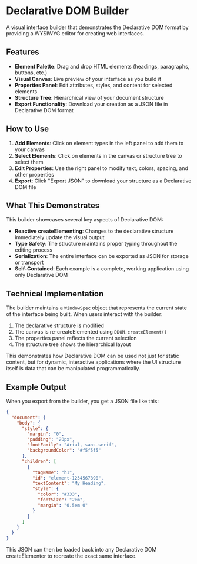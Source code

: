 # Declarative DOM Builder

A visual interface builder that demonstrates the Declarative DOM format by providing a WYSIWYG editor for creating web interfaces.

## Features

- **Element Palette**: Drag and drop HTML elements (headings, paragraphs, buttons, etc.)
- **Visual Canvas**: Live preview of your interface as you build it
- **Properties Panel**: Edit attributes, styles, and content for selected elements
- **Structure Tree**: Hierarchical view of your document structure
- **Export Functionality**: Download your creation as a JSON file in Declarative DOM format

## How to Use

1. **Add Elements**: Click on element types in the left panel to add them to your canvas
2. **Select Elements**: Click on elements in the canvas or structure tree to select them
3. **Edit Properties**: Use the right panel to modify text, colors, spacing, and other properties
4. **Export**: Click "Export JSON" to download your structure as a Declarative DOM file

## What This Demonstrates

This builder showcases several key aspects of Declarative DOM:

- **Reactive createElementing**: Changes to the declarative structure immediately update the visual output
- **Type Safety**: The structure maintains proper typing throughout the editing process
- **Serialization**: The entire interface can be exported as JSON for storage or transport
- **Self-Contained**: Each example is a complete, working application using only Declarative DOM

## Technical Implementation

The builder maintains a `WindowSpec` object that represents the current state of the interface being built. When users interact with the builder:

1. The declarative structure is modified
2. The canvas is re-createElemented using `DDOM.createElement()`
3. The properties panel reflects the current selection
4. The structure tree shows the hierarchical layout

This demonstrates how Declarative DOM can be used not just for static content, but for dynamic, interactive applications where the UI structure itself is data that can be manipulated programmatically.

## Example Output

When you export from the builder, you get a JSON file like this:

```json
{
  "document": {
    "body": {
      "style": {
        "margin": "0",
        "padding": "20px",
        "fontFamily": "Arial, sans-serif",
        "backgroundColor": "#f5f5f5"
      },
      "children": [
        {
          "tagName": "h1",
          "id": "element-1234567890",
          "textContent": "My Heading",
          "style": {
            "color": "#333",
            "fontSize": "2em",
            "margin": "0.5em 0"
          }
        }
      ]
    }
  }
}
```

This JSON can then be loaded back into any Declarative DOM createElementer to recreate the exact same interface.